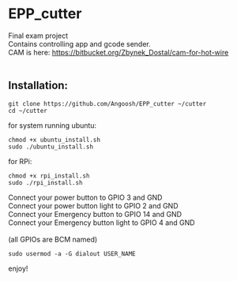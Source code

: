 # EPP_cutter
Final exam project<br />
Contains controlling app and gcode sender.<br />
CAM is here: https://bitbucket.org/Zbynek_Dostal/cam-for-hot-wire <br />
<br />
## Installation:<br />
```
git clone https://github.com/Angoosh/EPP_cutter ~/cutter
cd ~/cutter
```
for system running ubuntu:
```
chmod +x ubuntu_install.sh
sudo ./ubuntu_install.sh
```
for RPi:
```
chmod +x rpi_install.sh
sudo ./rpi_install.sh
```
Connect your power button to GPIO 3 and GND <br />
Connect your power button light to GPIO 2 and GND <br />
Connect your Emergency button to GPIO 14 and GND <br />
Connect your Emergency button light to GPIO 4 and GND <br />
<br />
(all GPIOs are BCM named) <br />
```
sudo usermod -a -G dialout USER_NAME
```
enjoy!

